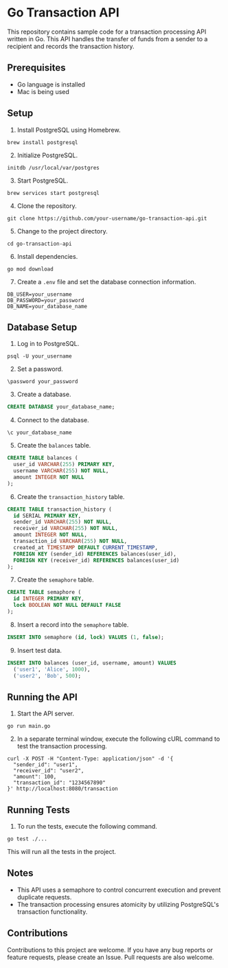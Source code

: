 # Go Transaction API

This repository contains sample code for a transaction processing API written in Go. This API handles the transfer of funds from a sender to a recipient and records the transaction history.

## Prerequisites

- Go language is installed
- Mac is being used

## Setup

1. Install PostgreSQL using Homebrew.

```
brew install postgresql
```

2. Initialize PostgreSQL.

```
initdb /usr/local/var/postgres
```

3. Start PostgreSQL.

```
brew services start postgresql
```

4. Clone the repository.

```
git clone https://github.com/your-username/go-transaction-api.git
```

5. Change to the project directory.

```
cd go-transaction-api
```

6. Install dependencies.

```
go mod download
```

7. Create a `.env` file and set the database connection information.

```
DB_USER=your_username
DB_PASSWORD=your_password
DB_NAME=your_database_name
```

## Database Setup

1. Log in to PostgreSQL.

```
psql -U your_username
```

2. Set a password.

```
\password your_password
```

3. Create a database.

```sql
CREATE DATABASE your_database_name;
```

4. Connect to the database.

```
\c your_database_name
```

5. Create the `balances` table.

```sql
CREATE TABLE balances (
  user_id VARCHAR(255) PRIMARY KEY,
  username VARCHAR(255) NOT NULL,
  amount INTEGER NOT NULL
);
```

6. Create the `transaction_history` table.

```sql
CREATE TABLE transaction_history (
  id SERIAL PRIMARY KEY,
  sender_id VARCHAR(255) NOT NULL,
  receiver_id VARCHAR(255) NOT NULL,
  amount INTEGER NOT NULL,
  transaction_id VARCHAR(255) NOT NULL,
  created_at TIMESTAMP DEFAULT CURRENT_TIMESTAMP,
  FOREIGN KEY (sender_id) REFERENCES balances(user_id),
  FOREIGN KEY (receiver_id) REFERENCES balances(user_id)
);
```

7. Create the `semaphore` table.

```sql
CREATE TABLE semaphore (
  id INTEGER PRIMARY KEY,
  lock BOOLEAN NOT NULL DEFAULT FALSE
);
```

8. Insert a record into the `semaphore` table.

```sql
INSERT INTO semaphore (id, lock) VALUES (1, false);
```

9. Insert test data.

```sql
INSERT INTO balances (user_id, username, amount) VALUES
  ('user1', 'Alice', 1000),
  ('user2', 'Bob', 500);
```

## Running the API

1. Start the API server.

```
go run main.go
```

2. In a separate terminal window, execute the following cURL command to test the transaction processing.

```
curl -X POST -H "Content-Type: application/json" -d '{
  "sender_id": "user1",
  "receiver_id": "user2",
  "amount": 100,
  "transaction_id": "1234567890"
}' http://localhost:8080/transaction
```

## Running Tests

1. To run the tests, execute the following command.

```
go test ./...
```

This will run all the tests in the project.

## Notes

- This API uses a semaphore to control concurrent execution and prevent duplicate requests.
- The transaction processing ensures atomicity by utilizing PostgreSQL's transaction functionality.

## Contributions

Contributions to this project are welcome. If you have any bug reports or feature requests, please create an Issue. Pull requests are also welcome.